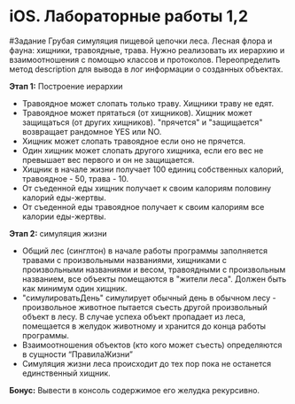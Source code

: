 iOS. Лабораторные работы 1,2
=============================

#Задание
Грубая симуляция пищевой цепочки леса. Лесная флора и фауна: хищники, травоядные, трава. Нужно реализовать их иерархию и взаимоотношения с помощью классов и протоколов. Переопределить метод description для вывода в лог информации о созданных объектах.

**Этап 1:** Построение иерархии
- Травоядное может слопать только траву. Хищники траву не едят.
- Травоядное может прятаться (от хищников). Хищник может защищаться (от других хищников). "прячется" и "защищается" возвращает рандомное YES или NO.
- Хищник может слопать травоядное если оно не прячется.
- Один хищник может слопать другого хищника, если его вес не превышает вес первого и он не защищается.
- Хищник в начале жизни получает 100 единиц собственных калорий, травоядное - 50, трава - 10.
- От съеденной еды хищник получает к своим калориям половину калорий еды-жертвы.
- От съеденной еды травоядное получает к своим калориям все калории еды-жертвы.


**Этап 2:** симуляция жизни
- Общий лес (синглтон) в начале работы программы заполняется травами с произвольными названиями, хищниками с произвольными названиями и весом, травоядными с произвольным названием, все объекты помещаются в "жители леса". Должен быть как минимум один хищник.
- "симулироватьДень" симулирует обычный день в обычном лесу - произвольное животное пытается съесть другой произвольный объект в лесу. В случае успеха объект пропадает из леса, помещается в желудок животному и хранится до конца работы программы.
- Взаимоотношения объектов (кто кого может съесть) определяются в сущности “ПравилаЖизни”
- Симуляция жизни леса происходит до тех пор пока не останется единственный хищник.
 
**Бонус:** Вывести в консоль содержимое его желудка рекурсивно.


